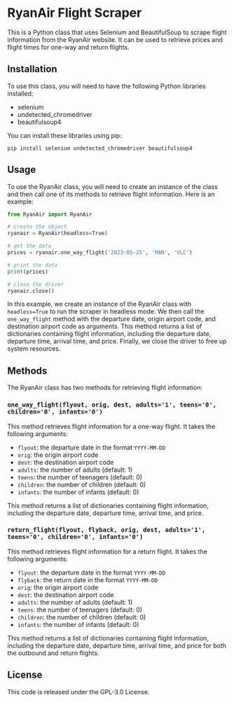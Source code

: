 # RyanAir Flight Scraper

This is a Python class that uses Selenium and BeautifulSoup to scrape flight information from the RyanAir website. It can be used to retrieve prices and flight times for one-way and return flights.

## Installation

To use this class, you will need to have the following Python libraries installed:

- selenium
- undetected_chromedriver
- beautifulsoup4

You can install these libraries using pip:

```
pip install selenium undetected_chromedriver beautifulsoup4
```

## Usage

To use the RyanAir class, you will need to create an instance of the class and then call one of its methods to retrieve flight information. Here is an example:

```python
from RyanAir import RyanAir

# create the object
ryanair = RyanAir(headless=True)

# get the data
prices = ryanair.one_way_flight('2023-05-25', 'MAN', 'VLC')

# print the data
print(prices)

# close the driver
ryanair.close()
```

In this example, we create an instance of the RyanAir class with `headless=True` to run the scraper in headless mode. We then call the `one_way_flight` method with the departure date, origin airport code, and destination airport code as arguments. This method returns a list of dictionaries containing flight information, including the departure date, departure time, arrival time, and price. Finally, we close the driver to free up system resources.

## Methods

The RyanAir class has two methods for retrieving flight information:

### `one_way_flight(flyout, orig, dest, adults='1', teens='0', children='0', infants='0')`

This method retrieves flight information for a one-way flight. It takes the following arguments:

- `flyout`: the departure date in the format `YYYY-MM-DD`
- `orig`: the origin airport code
- `dest`: the destination airport code
- `adults`: the number of adults (default: 1)
- `teens`: the number of teenagers (default: 0)
- `children`: the number of children (default: 0)
- `infants`: the number of infants (default: 0)

This method returns a list of dictionaries containing flight information, including the departure date, departure time, arrival time, and price.

### `return_flight(flyout, flyback, orig, dest, adults='1', teens='0', children='0', infants='0')`

This method retrieves flight information for a return flight. It takes the following arguments:

- `flyout`: the departure date in the format `YYYY-MM-DD`
- `flyback`: the return date in the format `YYYY-MM-DD`
- `orig`: the origin airport code
- `dest`: the destination airport code
- `adults`: the number of adults (default: 1)
- `teens`: the number of teenagers (default: 0)
- `children`: the number of children (default: 0)
- `infants`: the number of infants (default: 0)

This method returns a list of dictionaries containing flight information, including the departure date, departure time, arrival time, and price for both the outbound and return flights.

## License

This code is released under the GPL-3.0 License.
